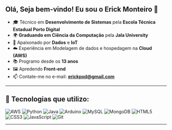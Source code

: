 ## Olá, Seja bem-vindo! Eu sou o Erick Monteiro 👋  

- 🎓 Técnico em **Desenvolvimento de Sistemas** pela **Escola Técnica Estadual Porto Digital**  
- 🌍 **Graduando em Ciência da Computação** pela **Jala University**  
- 🤖 Apaixonado por **Dados** e **IoT**  
- ☁️ Experiência em Modelagem de dados e hospedagem na **Cloud (AWS)**  
- 📚 Programo desde os **13 anos**
- 🖼️ Apredendo **Front-end** 
- 📫 Contate-me no e-mail: **erickpxd@gmail.com**  

---
## 🚀 Tecnologias que utilizo:
![AWS](https://img.shields.io/badge/AWS-%23FF9900.svg?style=for-the-badge&logo=amazon-aws&logoColor=white)
![Python](https://img.shields.io/badge/Python-3670A0?style=for-the-badge&logo=python&logoColor=ffdd54)
![Java](https://img.shields.io/badge/Java-ED8B00?style=for-the-badge&logo=java&logoColor=white)
![Arduino](https://img.shields.io/badge/Arduino-00979D?style=for-the-badge&logo=arduino&logoColor=white)
![MySQL](https://img.shields.io/badge/MySQL-005C84?style=for-the-badge&logo=mysql&logoColor=white)
![MongoDB](https://img.shields.io/badge/MongoDB-%2347A248.svg?style=for-the-badge&logo=mongodb&logoColor=white)
![HTML5](https://img.shields.io/badge/html5-%23E34F26.svg?style=for-the-badge&logo=html5&logoColor=white)
![CSS3](https://img.shields.io/badge/css3-%231572B6.svg?style=for-the-badge&logo=css3&logoColor=white)
![JavaScript](https://img.shields.io/badge/javascript-%23323330.svg?style=for-the-badge&logo=javascript&logoColor=%23F7DF1E)
![Git](https://img.shields.io/badge/Git-%23F05033.svg?style=for-the-badge&logo=git&logoColor=white)

---
